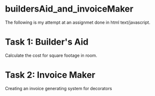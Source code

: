 # buildersAid_and_invoiceMaker

The following is my attempt at an assignmet done in html text/javascript.

# Task 1: Builder's Aid
Calculate the cost for square footage in room.

# Task 2: Invoice Maker
Creating an invoice generating system for decorators
